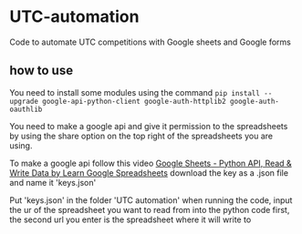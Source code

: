 # UTC-automation
Code to automate UTC competitions with Google sheets and Google forms

## how to use
You need to install some modules using the command ```pip install --upgrade google-api-python-client google-auth-httplib2 google-auth-oauthlib```

You need to make a google api and give it permission to the spreadsheets by using the share option on the top right of the spreadsheets you are using.

To make a google api follow this video [Google Sheets - Python API, Read & Write Data by Learn Google Spreadsheets](https://youtu.be/4ssigWmExak)
download the key as a .json file and name it 'keys.json'

Put 'keys.json' in the folder 'UTC automation'
when running the code, input the ur of the spreadsheet you want to read from into the python code first,
the second url you enter is the spreadsheet where it will write to
